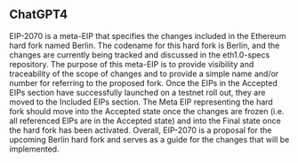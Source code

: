 ## ChatGPT4

EIP-2070 is a meta-EIP that specifies the changes included in the Ethereum hard fork named Berlin. The codename for this hard fork is Berlin, and the changes are currently being tracked and discussed in the eth1.0-specs repository. The purpose of this meta-EIP is to provide visibility and traceability of the scope of changes and to provide a simple name and/or number for referring to the proposed fork. Once the EIPs in the Accepted EIPs section have successfully launched on a testnet roll out, they are moved to the Included EIPs section. The Meta EIP representing the hard fork should move into the Accepted state once the changes are frozen (i.e. all referenced EIPs are in the Accepted state) and into the Final state once the hard fork has been activated. Overall, EIP-2070 is a proposal for the upcoming Berlin hard fork and serves as a guide for the changes that will be implemented.
